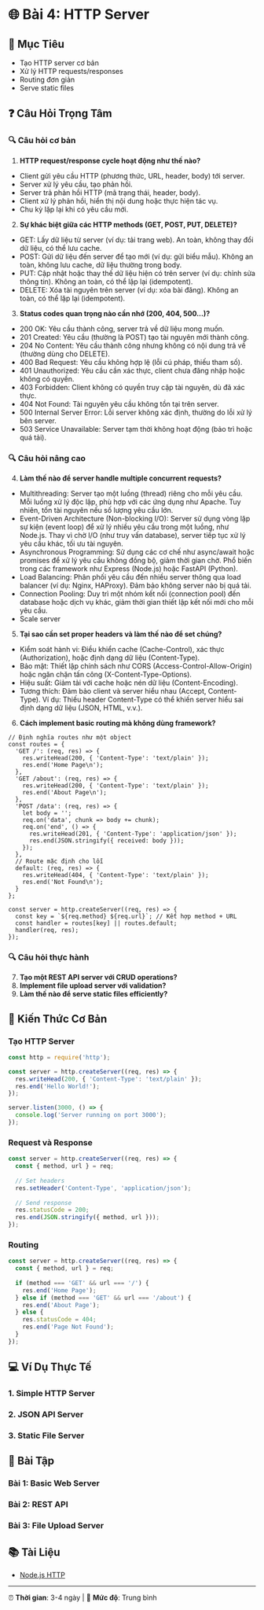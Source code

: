 # 🌐 Bài 4: HTTP Server

## 🎯 Mục Tiêu
- Tạo HTTP server cơ bản
- Xử lý HTTP requests/responses
- Routing đơn giản
- Serve static files

## ❓ Câu Hỏi Trọng Tâm

### 🔍 Câu hỏi cơ bản
1. **HTTP request/response cycle hoạt động như thế nào?**
- Client gửi yêu cầu HTTP (phương thức, URL, header, body) tới server.
- Server xử lý yêu cầu, tạo phản hồi.
- Server trả phản hồi HTTP (mã trạng thái, header, body).
- Client xử lý phản hồi, hiển thị nội dung hoặc thực hiện tác vụ.
- Chu kỳ lặp lại khi có yêu cầu mới.
2. **Sự khác biệt giữa các HTTP methods (GET, POST, PUT, DELETE)?**
- GET: Lấy dữ liệu từ server (ví dụ: tải trang web). An toàn, không thay đổi dữ liệu, có thể lưu cache.
- POST: Gửi dữ liệu đến server để tạo mới (ví dụ: gửi biểu mẫu). Không an toàn, không lưu cache, dữ liệu thường trong body.
- PUT: Cập nhật hoặc thay thế dữ liệu hiện có trên server (ví dụ: chỉnh sửa thông tin). Không an toàn, có thể lặp lại (idempotent).
- DELETE: Xóa tài nguyên trên server (ví dụ: xóa bài đăng). Không an toàn, có thể lặp lại (idempotent).
3. **Status codes quan trọng nào cần nhớ (200, 404, 500...)?**
- 200 OK: Yêu cầu thành công, server trả về dữ liệu mong muốn.
- 201 Created: Yêu cầu (thường là POST) tạo tài nguyên mới thành công.
- 204 No Content: Yêu cầu thành công nhưng không có nội dung trả về (thường dùng cho DELETE).
- 400 Bad Request: Yêu cầu không hợp lệ (lỗi cú pháp, thiếu tham số).
- 401 Unauthorized: Yêu cầu cần xác thực, client chưa đăng nhập hoặc không có quyền.
- 403 Forbidden: Client không có quyền truy cập tài nguyên, dù đã xác thực.
- 404 Not Found: Tài nguyên yêu cầu không tồn tại trên server.
- 500 Internal Server Error: Lỗi server không xác định, thường do lỗi xử lý bên server.
- 503 Service Unavailable: Server tạm thời không hoạt động (bảo trì hoặc quá tải).

### 🔍 Câu hỏi nâng cao
4. **Làm thế nào để server handle multiple concurrent requests?**
- Multithreading: Server tạo một luồng (thread) riêng cho mỗi yêu cầu. Mỗi luồng xử lý độc lập, phù hợp với các ứng dụng như Apache. Tuy nhiên, tốn tài nguyên nếu số lượng yêu cầu lớn.
- Event-Driven Architecture (Non-blocking I/O): Server sử dụng vòng lặp sự kiện (event loop) để xử lý nhiều yêu cầu trong một luồng, như Node.js. Thay vì chờ I/O (như truy vấn database), server tiếp tục xử lý yêu cầu khác, tối ưu tài nguyên.
- Asynchronous Programming: Sử dụng các cơ chế như async/await hoặc promises để xử lý yêu cầu không đồng bộ, giảm thời gian chờ. Phổ biến trong các framework như Express (Node.js) hoặc FastAPI (Python).
- Load Balancing: Phân phối yêu cầu đến nhiều server thông qua load balancer (ví dụ: Nginx, HAProxy). Đảm bảo không server nào bị quá tải.
- Connection Pooling: Duy trì một nhóm kết nối (connection pool) đến database hoặc dịch vụ khác, giảm thời gian thiết lập kết nối mới cho mỗi yêu cầu.
- Scale server
5. **Tại sao cần set proper headers và làm thế nào để set chúng?**
- Kiểm soát hành vi: Điều khiển cache (Cache-Control), xác thực (Authorization), hoặc định dạng dữ liệu (Content-Type).
- Bảo mật: Thiết lập chính sách như CORS (Access-Control-Allow-Origin) hoặc ngăn chặn tấn công (X-Content-Type-Options).
- Hiệu suất: Giảm tải với cache hoặc nén dữ liệu (Content-Encoding).
- Tương thích: Đảm bảo client và server hiểu nhau (Accept, Content-Type). Ví dụ: Thiếu header Content-Type có thể khiến server hiểu sai định dạng dữ liệu (JSON, HTML, v.v.).
6. **Cách implement basic routing mà không dùng framework?**
```
// Định nghĩa routes như một object
const routes = {
  'GET /': (req, res) => {
    res.writeHead(200, { 'Content-Type': 'text/plain' });
    res.end('Home Page\n');
  },
  'GET /about': (req, res) => {
    res.writeHead(200, { 'Content-Type': 'text/plain' });
    res.end('About Page\n');
  },
  'POST /data': (req, res) => {
    let body = '';
    req.on('data', chunk => body += chunk);
    req.on('end', () => {
      res.writeHead(201, { 'Content-Type': 'application/json' });
      res.end(JSON.stringify({ received: body }));
    });
  },
  // Route mặc định cho lỗi
  default: (req, res) => {
    res.writeHead(404, { 'Content-Type': 'text/plain' });
    res.end('Not Found\n');
  }
};

const server = http.createServer((req, res) => {
  const key = `${req.method} ${req.url}`; // Kết hợp method + URL
  const handler = routes[key] || routes.default;
  handler(req, res);
});
```

### 🔍 Câu hỏi thực hành
7. **Tạo một REST API server với CRUD operations?**
8. **Implement file upload server với validation?**
9. **Làm thế nào để serve static files efficiently?**

## 📖 Kiến Thức Cơ Bản

### Tạo HTTP Server
```javascript
const http = require('http');

const server = http.createServer((req, res) => {
  res.writeHead(200, { 'Content-Type': 'text/plain' });
  res.end('Hello World!');
});

server.listen(3000, () => {
  console.log('Server running on port 3000');
});
```

### Request và Response
```javascript
const server = http.createServer((req, res) => {
  const { method, url } = req;
  
  // Set headers
  res.setHeader('Content-Type', 'application/json');
  
  // Send response
  res.statusCode = 200;
  res.end(JSON.stringify({ method, url }));
});
```

### Routing
```javascript
const server = http.createServer((req, res) => {
  const { method, url } = req;
  
  if (method === 'GET' && url === '/') {
    res.end('Home Page');
  } else if (method === 'GET' && url === '/about') {
    res.end('About Page');
  } else {
    res.statusCode = 404;
    res.end('Page Not Found');
  }
});
```

## 💻 Ví Dụ Thực Tế

### 1. Simple HTTP Server
### 2. JSON API Server
### 3. Static File Server

## 🚀 Bài Tập

### Bài 1: Basic Web Server
### Bài 2: REST API
### Bài 3: File Upload Server

## 📚 Tài Liệu
- [Node.js HTTP](https://nodejs.org/api/http.html)

---
⏰ **Thời gian**: 3-4 ngày | 🎯 **Mức độ**: Trung bình 
